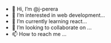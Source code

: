 - 👋 Hi, I’m @j-perera
- 👀 I’m interested in web development...
- 🌱 I’m currently learning react...
- 💞️ I’m looking to collaborate on ...
- 📫 How to reach me ...

<!---
j-perera/j-perera is a ✨ special ✨ repository because its `README.md` (this file) appears on your GitHub profile.
You can click the Preview link to take a look at your changes.
--->
